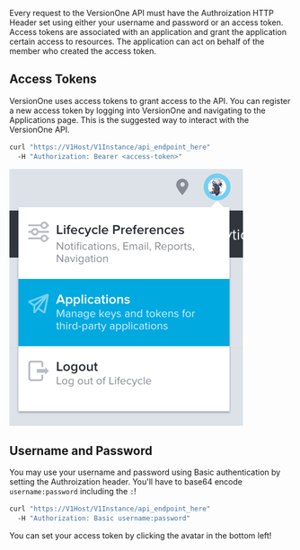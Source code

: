 Every request to the VersionOne API must have the Authroization HTTP Header set using either your username and password or an access token. Access tokens are associated with an application and grant the application certain access to resources. The application can act on behalf of the member who created the access token.

## Access Tokens

VersionOne uses access tokens to grant access to the API. You can register a new access token by
logging into VersionOne and navigating to the Applications page. This is the suggested way to interact with the VersionOne API.

```bash
curl "https://V1Host/V1Instance/api_endpoint_here"
  -H "Authorization: Bearer <access-token>"
```


![Application Page](./../../images/access-token.png)

## Username and Password

You may use your username and password using Basic authentication by setting the Authroization header.
You'll have to base64 encode `username:password` including the `:`!

```bash
curl "https://V1Host/V1Instance/api_endpoint_here"
  -H "Authorization: Basic username:password"
```

<aside class="notice">
  <div class="content">
    You can set your access token by clicking the avatar in the bottom left!
  </div>
</aside>
